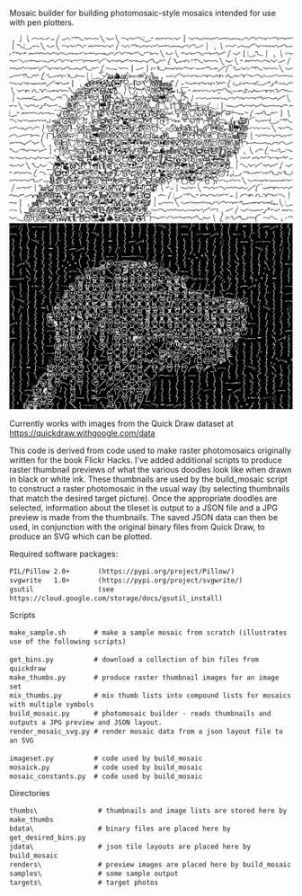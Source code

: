 Mosaic builder for building photomosaic-style mosaics intended for use with pen plotters.

![Laika](samples/animals_laika_2w_38_x_25_c20.jpg " ")
![i-Laika](samples/frankiestuff_laika_2i_38_x_25_c20.jpg " ")

Currently works with images from the Quick Draw dataset at https://quickdraw.withgoogle.com/data

This code is derived from code used to make raster photomosaics originally written for the book Flickr Hacks. I've added additional scripts to produce raster thumbnail previews of what the various doodles look like when drawn in black or white ink.  These thumbnails are used by the build_mosaic script to construct a raster photomosaic in the usual way (by selecting thumbnails that match the desired target picture).  Once the appropriate doodles are selected, information about the tileset is output to a JSON file and a JPG preview is made from the thumbnails.  The saved JSON data can then be used, in conjunction with the original binary files from Quick Draw, to produce an SVG which can be plotted.

Required software packages:
```
PIL/Pillow 2.0+       (https://pypi.org/project/Pillow/)
svgwrite   1.0+       (https://pypi.org/project/svgwrite/)
gsutil                (see https://cloud.google.com/storage/docs/gsutil_install)
```

Scripts
```
make_sample.sh       # make a sample mosaic from scratch (illustrates use of the following scripts)

get_bins.py          # download a collection of bin files from quickdraw
make_thumbs.py       # produce raster thumbnail images for an image set
mix_thumbs.py        # mix thumb lists into compound lists for mosaics with multiple symbols
build_mosaic.py      # photomosaic builder - reads thumbnails and outputs a JPG preview and JSON layout.
render_mosaic_svg.py # render mosaic data from a json layout file to an SVG

imageset.py          # code used by build_mosaic
mosaick.py           # code used by build_mosaic
mosaic_constants.py  # code used by build_mosaic

```

Directories
```
thumbs\               # thumbnails and image lists are stored here by make_thumbs
bdata\                # binary files are placed here by get_desired_bins.py
jdata\                # json tile layouts are placed here by build_mosaic
renders\              # preview images are placed here by build_mosaic
samples\              # some sample output
targets\              # target photos

```